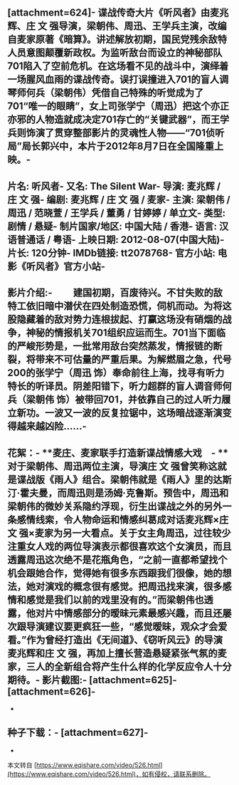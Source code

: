 \[attachment=624\]-
谍战传奇大片《听风者》由麦兆辉、庄 文 强导演，梁朝伟、周迅、王学兵主演，改编自麦家原著《暗算》。讲述解放初期，国民党残余敌特人员意图颠覆新政权。为监听敌台而设立的神秘部队701陷入了空前危机。在这场看不见的战斗中，演绎着一场腥风血雨的谍战传奇。误打误撞进入701的盲人调琴师何兵（梁朝伟）凭借自己特殊的听觉成为了701“唯一的眼睛”，女上司张学宁（周迅）把这个亦正亦邪的人物造就成决定701存亡的“关键武器”，而王学兵则饰演了贯穿整部影片的灵魂性人物——“701侦听局”局长郭兴中，本片于2012年8月7日在全国隆重上映。-
-
片名: 听风者-
又名: The Silent War-
导演: 麦兆辉 / 庄 文 强-
编剧: 麦兆辉 / 庄 文 强 / 麦家-
主演: 梁朝伟 / 周迅 / 范晓萱 / 王学兵 / 董勇 / 甘婷婷 / 单立文-
类型: 剧情 / 悬疑-
制片国家/地区: 中国大陆 / 香港-
语言: 汉语普通话 / 粤语-
上映日期: 2012-08-07(中国大陆)-
片长: 120分钟-
IMDb链接: tt2078768-
官方小站: 电影《听风者》官方小站-
-
影片介绍:-
　　建国初期，百废待兴。不甘失败的敌特工依旧暗中潜伏在四处制造恐慌，伺机而动。为将这股隐藏着的敌对势力连根拔起、打赢这场没有硝烟的战争，神秘的情报机关701组织应运而生。701当下面临的严峻形势是，一批常用敌台突然蒸发，情报链的断裂，将带来不可估量的严重后果。为解燃眉之急，代号200的张学宁（周迅 饰）奉命前往上海，找寻有听力特长的听译员。阴差阳错下，听力超群的盲人调音师何兵（梁朝伟 饰）被带回701，并依靠自己的过人听力履立新功。一波又一波的反复拉锯中，这场暗战逐渐演变得越来越凶险……-
-
花絮：-
**麦庄、麦家联手打造新谍战情感大戏　-
**　　对于梁朝伟、周迅两位主演，导演庄 文 强曾笑称这就是谍战版《雨人》组合。梁朝伟就是《雨人》里的达斯汀·霍夫曼，而周迅则是汤姆·克鲁斯。预告中，周迅和梁朝伟的微妙关系隐约浮现，衍生出谍战之外的另外一条感情线索，令人物命运和情感纠葛成对话麦兆辉×庄 文 强×麦家为另一大看点。关于女主角周迅，过往较少注重女人戏的两位导演表示都很喜欢这个女演员，而且透露周迅这次绝不是花瓶角色，“之前一直都希望找个机会跟她合作，觉得她有很多东西跟我们很像，她的想法，她对演戏的概念很有感觉。把周迅找来演，很多感情和感觉是我们以前的戏里没有的。”而梁朝伟也透露，他对片中情感部分的暧昧元素最感兴趣，而且还屡次跟导演建议要更疯狂一些，“感觉暧昧，观众才会爱看。”作为曾经打造出《无间道》、《窃听风云》的导演麦兆辉和庄 文 强，再加上擅长营造悬疑紧张气氛的麦家，三人的全新组合将产生什么样的化学反应令人十分期待。-
影片截图:-
\[attachment=625\]-
\[attachment=626\]-
-
-
**种子下载：**-
**\[attachment=627\]**-
-

-

本文转自 [https://www.eqishare.com/video/526.html](https://www.eqishare.com/video/526.html)，如有侵权，请联系删除。